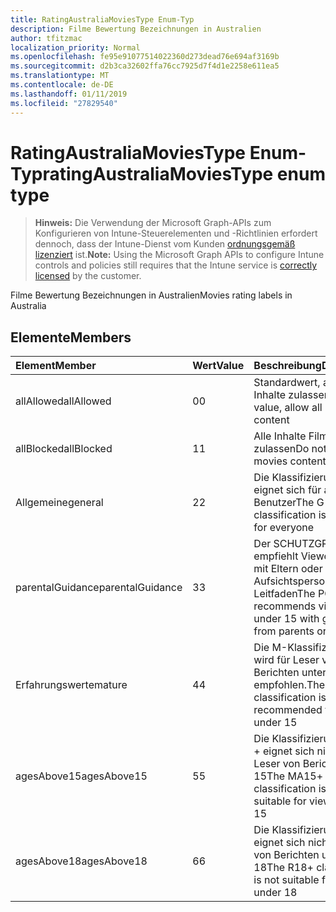 ```yaml
---
title: RatingAustraliaMoviesType Enum-Typ
description: Filme Bewertung Bezeichnungen in Australien
author: tfitzmac
localization_priority: Normal
ms.openlocfilehash: fe95e91077514022360d273dead76e694af3169b
ms.sourcegitcommit: d2b3ca32602ffa76cc7925d7f4d1e2258e611ea5
ms.translationtype: MT
ms.contentlocale: de-DE
ms.lasthandoff: 01/11/2019
ms.locfileid: "27829540"
---
```

# <a name="ratingaustraliamoviestype-enum-type"></a><span data-ttu-id="ced8b-103">RatingAustraliaMoviesType Enum-Typ</span><span class="sxs-lookup"><span data-stu-id="ced8b-103">ratingAustraliaMoviesType enum type</span></span>

> <span data-ttu-id="ced8b-104">**Hinweis:** Die Verwendung der Microsoft Graph-APIs zum Konfigurieren von Intune-Steuerelementen und -Richtlinien erfordert dennoch, dass der Intune-Dienst vom Kunden [ordnungsgemäß lizenziert](https://go.microsoft.com/fwlink/?linkid=839381) ist.</span><span class="sxs-lookup"><span data-stu-id="ced8b-104">**Note:** Using the Microsoft Graph APIs to configure Intune controls and policies still requires that the Intune service is [correctly licensed](https://go.microsoft.com/fwlink/?linkid=839381) by the customer.</span></span>

<span data-ttu-id="ced8b-105">Filme Bewertung Bezeichnungen in Australien</span><span class="sxs-lookup"><span data-stu-id="ced8b-105">Movies rating labels in Australia</span></span>
## <a name="members"></a><span data-ttu-id="ced8b-106">Elemente</span><span class="sxs-lookup"><span data-stu-id="ced8b-106">Members</span></span>
|<span data-ttu-id="ced8b-107">Element</span><span class="sxs-lookup"><span data-stu-id="ced8b-107">Member</span></span>|<span data-ttu-id="ced8b-108">Wert</span><span class="sxs-lookup"><span data-stu-id="ced8b-108">Value</span></span>|<span data-ttu-id="ced8b-109">Beschreibung</span><span class="sxs-lookup"><span data-stu-id="ced8b-109">Description</span></span>|
|:---|:---|:---|
|<span data-ttu-id="ced8b-110">allAllowed</span><span class="sxs-lookup"><span data-stu-id="ced8b-110">allAllowed</span></span>|<span data-ttu-id="ced8b-111">0</span><span class="sxs-lookup"><span data-stu-id="ced8b-111">0</span></span>|<span data-ttu-id="ced8b-112">Standardwert, alle Filme Inhalte zulassen</span><span class="sxs-lookup"><span data-stu-id="ced8b-112">Default value, allow all movies content</span></span>|
|<span data-ttu-id="ced8b-113">allBlocked</span><span class="sxs-lookup"><span data-stu-id="ced8b-113">allBlocked</span></span>|<span data-ttu-id="ced8b-114">1</span><span class="sxs-lookup"><span data-stu-id="ced8b-114">1</span></span>|<span data-ttu-id="ced8b-115">Alle Inhalte Filme nicht zulassen</span><span class="sxs-lookup"><span data-stu-id="ced8b-115">Do not allow any movies content</span></span>|
|<span data-ttu-id="ced8b-116">Allgemeine</span><span class="sxs-lookup"><span data-stu-id="ced8b-116">general</span></span>|<span data-ttu-id="ced8b-117">2</span><span class="sxs-lookup"><span data-stu-id="ced8b-117">2</span></span>|<span data-ttu-id="ced8b-118">Die Klassifizierung G eignet sich für alle Benutzer</span><span class="sxs-lookup"><span data-stu-id="ced8b-118">The G classification is suitable for everyone</span></span>|
|<span data-ttu-id="ced8b-119">parentalGuidance</span><span class="sxs-lookup"><span data-stu-id="ced8b-119">parentalGuidance</span></span>|<span data-ttu-id="ced8b-120">3</span><span class="sxs-lookup"><span data-stu-id="ced8b-120">3</span></span>|<span data-ttu-id="ced8b-121">Der SCHUTZGRUPPE empfiehlt Viewer unter 15 mit Eltern oder Aufsichtspersonen-Leitfaden</span><span class="sxs-lookup"><span data-stu-id="ced8b-121">The PG recommends viewers under 15 with guidance from parents or guardians</span></span>|
|<span data-ttu-id="ced8b-122">Erfahrungswerte</span><span class="sxs-lookup"><span data-stu-id="ced8b-122">mature</span></span>|<span data-ttu-id="ced8b-123">4</span><span class="sxs-lookup"><span data-stu-id="ced8b-123">4</span></span>|<span data-ttu-id="ced8b-124">Die M-Klassifizierung wird für Leser von Berichten unter 15 nicht empfohlen.</span><span class="sxs-lookup"><span data-stu-id="ced8b-124">The M classification is not recommended for viewers under 15</span></span>|
|<span data-ttu-id="ced8b-125">agesAbove15</span><span class="sxs-lookup"><span data-stu-id="ced8b-125">agesAbove15</span></span>|<span data-ttu-id="ced8b-126">5</span><span class="sxs-lookup"><span data-stu-id="ced8b-126">5</span></span>|<span data-ttu-id="ced8b-127">Die Klassifizierung MA15 + eignet sich nicht für Leser von Berichten unter 15</span><span class="sxs-lookup"><span data-stu-id="ced8b-127">The MA15+ classification is not suitable for viewers under 15</span></span>|
|<span data-ttu-id="ced8b-128">agesAbove18</span><span class="sxs-lookup"><span data-stu-id="ced8b-128">agesAbove18</span></span>|<span data-ttu-id="ced8b-129">6</span><span class="sxs-lookup"><span data-stu-id="ced8b-129">6</span></span>|<span data-ttu-id="ced8b-130">Die Klassifizierung R18 + eignet sich nicht für Leser von Berichten unter 18</span><span class="sxs-lookup"><span data-stu-id="ced8b-130">The R18+ classification is not suitable for viewers under 18</span></span>|




